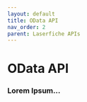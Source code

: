 ```yaml
---
layout: default
title: OData API
nav_order: 2
parent: Laserfiche APIs
---
```

<!--Copyright (c) Laserfiche.
Licensed under the MIT License. See LICENSE in the project root for license information.-->
# OData API
### Lorem Ipsum...